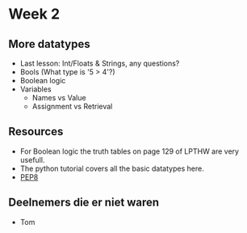 # Week 2

## More datatypes
- Last lesson: Int/Floats & Strings, any questions?
- Bools (What type is '5 > 4'?)
- Boolean logic
- Variables
  - Names vs Value
  - Assignment vs Retrieval

## Resources
- For Boolean logic the truth tables on page 129 of LPTHW are very usefull.
- The python tutorial covers all the basic datatypes here.
- [PEP8](https://www.python.org/dev/peps/pep-0008/#indentation)
## Deelnemers die er niet waren

- Tom 